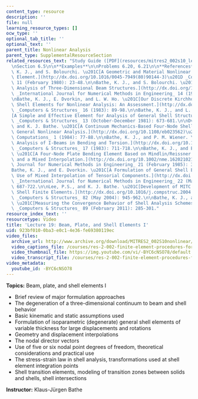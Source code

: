```yaml
---
content_type: resource
description: ''
file: null
learning_resource_types: []
ocw_type: ''
optional_tab_title: ''
optional_text: ''
parent_title: Nonlinear Analysis
parent_type: SupplementalResourceSection
related_resources_text: "Study Guide ([PDF](resources/mitres2_002s10_lec19))\n\n**Readings**\n\
  \nSection 6.5\n\n**Examples**\n\nProblems 6.20, 6.21\n\n**References**\n\nBathe,\
  \ K. J., and S. Bolourchi. \u201C[A Geometric and Material Nonlinear Plate and Shell\
  \ Element.](http://dx.doi.org/10.1016/0045-7949(80)90144-3)\u201D _Computers & Structures_\
  \ 11 (February 1980): 23-48.\n\nBathe, K. J., and S. Bolourchi. \u201C[Large Displacement\
  \ Analysis of Three-Dimensional Beam Structures.](http://dx.doi.org/10.1002/nme.1620140703)\u201D\
  \ _International Journal for Numerical Methods in Engineering_ 14 (1979): 961-986.\n\
  \nBathe, K. J., E. Dvorkin, and L. W. Ho. \u201C[Our Discrete Kirchhoff and Isoparametric\
  \ Shell Elements for Nonlinear Analysis: An Assessment.](http://dx.doi.org/10.1016/0045-7949(83)90150-5)\u201D\
  \ _Computers & Structures_ 16 (1983): 89-98.\n\nBathe, K. J., and L. W. Ho. \u201C\
  [A Simple and Effective Element for Analysis of General Shell Structures.](http://dx.doi.org/10.1016/0045-7949(81)90029-8)\u201D\
  \ _Computers & Structures_ 13 (October-December 1981): 673-681.\n\nDvorkin, E.,\
  \ and K. J. Bathe. \u201C[A Continuum Mechanics-Based Four-Node Shell Element for\
  \ General Nonlinear Analysis.](http://dx.doi.org/10.1108/eb023562)\u201D _Engineering\
  \ Computations_ 1 (1984): 77-88.\n\nBathe, K. J., and P. M. Wiener. \u201C[On Elastic-Plastic\
  \ Analysis of I-Beams in Bending and Torsion.](http://dx.doi.org/10.1016/0045-7949(83)90085-8)\u201D\
  \ _Computers & Structures_ 17 (1983): 711-718.\n\nBathe, K. J., and E. Dvorkin.\
  \ \u201C[A Four-Node Plate Bending Element Based on Mindlin/Reissner Plate Theory\
  \ and a Mixed Interpolation.](http://dx.doi.org/10.1002/nme.1620210213)\u201D _International\
  \ Journal for Numerical Methods in Engineering_ 21 (February 1985): 367-383.\n\n\
  Bathe, K. J., and E. Dvorkin. \u201C[A Formulation of General Shell Elements: The\
  \ Use of Mixed Interpolation of Tensorial Components.](http://dx.doi.org/10.1002/nme.1620220312)\u201D\
  \ _International Journal for Numerical Methods in Engineering_ 22 (March 1986):\
  \ 687-722.\n\nLee, P.S., and K. J. Bathe. \u201C[Development of MITC Isotropic Triangular\
  \ Shell Finite Elements.](http://dx.doi.org/10.1016/j.compstruc.2004.02.004)\u201D\
  \ _Computers & Structures_ 82 (May 2004): 945-962.\n\nBathe, K. J., and P. S. Lee.\
  \ \u201C[Measuring the Convergence Behavior of Shell Analysis Schemes.](http://dx.doi.org/10.1016/j.compstruc.2010.09.007)\u201D\
  \ _Computers & Structures_ 89 (February 2011): 285-301."
resource_index_text: ''
resourcetype: Video
title: 'Lecture 19: Beam, Plate, and Shell Elements I'
uid: 923bf010-0ba3-e0c1-4e36-fe69380119ec
video_files:
  archive_url: http://www.archive.org/download/MITRES2_002S10nonlinear/MITRES2_002S10nonlinear_lec19_300k.mp4
  video_captions_file: /courses/res-2-002-finite-element-procedures-for-solids-and-structures-spring-2010/3a630f4815c5525cbf6046bf98c49295_-BYC6cNSO78.vtt
  video_thumbnail_file: https://img.youtube.com/vi/-BYC6cNSO78/default.jpg
  video_transcript_file: /courses/res-2-002-finite-element-procedures-for-solids-and-structures-spring-2010/1b6ebe69aa8c2dd9a8ef668837612336_-BYC6cNSO78.pdf
video_metadata:
  youtube_id: -BYC6cNSO78
---
```


**Topics:** Beam, plate, and shell elements I

*   Brief review of major formulation approaches
*   The degeneration of a three-dimensional continuum to beam and shell behavior
*   Basic kinematic and static assumptions used
*   Formulation of isoparametric (degenerate) general shell elements of variable thickness for large displacements and rotations
*   Geometry and displacement interpolations
*   The nodal director vectors
*   Use of five or six nodal point degrees of freedom, theoretical considerations and practical use
*   The stress-strain law in shell analysis, transformations used at shell element integration points
*   Shell transition elements, modeling of transition zones between solids and shells, shell intersections

**Instructor:** Klaus-Jürgen Bathe